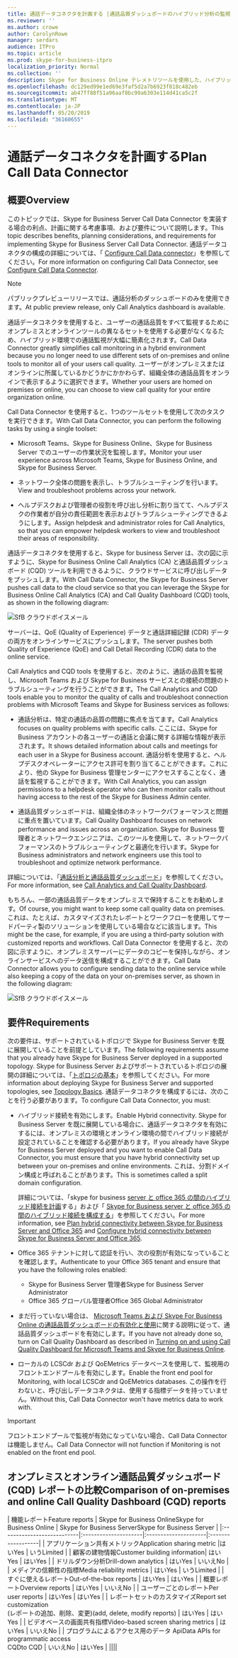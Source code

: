 ```yaml
---
title: 通話データコネクタを計画する |通話品質ダッシュボードのハイブリッド分析の監視
ms.reviewer: ''
ms.author: crowe
author: CarolynRowe
manager: serdars
audience: ITPro
ms.topic: article
ms.prod: skype-for-business-itpro
localization_priority: Normal
ms.collection: ''
description: Skype for Business Online テレメトリツールを使用した、ハイブリッドシナリオでのオンプレミスの実装の監視の概要。
ms.openlocfilehash: dc129ed99e1ed69e3faf5d2a7b6923f818c482eb
ms.sourcegitcommit: ab47ff88f51a96aaf8bc99a6303e114d41ca5c2f
ms.translationtype: MT
ms.contentlocale: ja-JP
ms.lasthandoff: 05/20/2019
ms.locfileid: "36160655"
---
```

# <a name="plan-call-data-connector"></a><span data-ttu-id="3279f-103">通話データコネクタを計画する</span><span class="sxs-lookup"><span data-stu-id="3279f-103">Plan Call Data Connector</span></span>

## <a name="overview"></a><span data-ttu-id="3279f-104">概要</span><span class="sxs-lookup"><span data-stu-id="3279f-104">Overview</span></span>

<span data-ttu-id="3279f-105">このトピックでは、Skype for Business Server Call Data Connector を実装する場合の利点、計画に関する考慮事項、および要件について説明します。</span><span class="sxs-lookup"><span data-stu-id="3279f-105">This topic describes benefits, planning considerations, and requirements for implementing Skype for Business Server Call Data Connector.</span></span> <span data-ttu-id="3279f-106">通話データコネクタの構成の詳細については、「 [Configure Call Data connector](configure-call-data-connector.md)」を参照してください。</span><span class="sxs-lookup"><span data-stu-id="3279f-106">For more information on configuring Call Data Connector, see [Configure Call Data Connector](configure-call-data-connector.md).</span></span>

> [!NOTE]
> <span data-ttu-id="3279f-107">パブリックプレビューリリースでは、通話分析のダッシュボードのみを使用できます。</span><span class="sxs-lookup"><span data-stu-id="3279f-107">At public preview release, only Call Analytics dashboard is available.</span></span>

<span data-ttu-id="3279f-108">通話データコネクタを使用すると、ユーザーの通話品質をすべて監視するためにオンプレミスとオンラインツールの異なるセットを使用する必要がなくなるため、ハイブリッド環境での通話監視が大幅に簡素化されます。</span><span class="sxs-lookup"><span data-stu-id="3279f-108">Call Data Connector greatly simplifies call monitoring in a hybrid environment because you no longer need to use different sets of on-premises and online tools to monitor all of your users call quality.</span></span> <span data-ttu-id="3279f-109">ユーザーがオンプレミスまたはオンラインに所属しているかどうかにかかわらず、組織全体の通話品質をオンラインで表示するように選択できます。</span><span class="sxs-lookup"><span data-stu-id="3279f-109">Whether your users are homed on premises or online, you can choose to view call quality for your entire organization online.</span></span>

<span data-ttu-id="3279f-110">Call Data Connector を使用すると、1つのツールセットを使用して次のタスクを実行できます。</span><span class="sxs-lookup"><span data-stu-id="3279f-110">With Call Data Connector, you can perform the following tasks by using a single toolset:</span></span>

- <span data-ttu-id="3279f-111">Microsoft Teams、Skype for Business Online、Skype for Business Server でのユーザーの作業状況を監視します。</span><span class="sxs-lookup"><span data-stu-id="3279f-111">Monitor your user experience across Microsoft Teams, Skype for Business Online, and Skype for Business Server.</span></span>

- <span data-ttu-id="3279f-112">ネットワーク全体の問題を表示し、トラブルシューティングを行います。</span><span class="sxs-lookup"><span data-stu-id="3279f-112">View and troubleshoot problems across your network.</span></span>

- <span data-ttu-id="3279f-113">ヘルプデスクおよび管理者の役割を呼び出し分析に割り当てて、ヘルプデスクの作業者が自分の責任範囲を表示およびトラブルシューティングできるようにします。</span><span class="sxs-lookup"><span data-stu-id="3279f-113">Assign helpdesk and administrator roles for Call Analytics, so that you can empower helpdesk workers to view and troubleshoot their areas of responsibility.</span></span>

<span data-ttu-id="3279f-114">通話データコネクタを使用すると、Skype for business Server は、次の図に示すように、Skype for Business Online Call Analytics (CA) と通話品質ダッシュボード (CQD) ツールを利用できるように、クラウドサービスに呼び出しデータをプッシュします。</span><span class="sxs-lookup"><span data-stu-id="3279f-114">With Call Data Connector, the Skype for Business Server pushes call data to the cloud service so that you can leverage the Skype for Business Online Call Analytics (CA) and Call Quality Dashboard (CQD) tools, as shown in the following diagram:</span></span>

![SfB クラウドボイスメール](../../sfbserver2019/media/call-data-connector-plan-1.png)

<span data-ttu-id="3279f-116">サーバーは、QoE (Quality of Experience) データと通話詳細記録 (CDR) データの両方をオンラインサービスにプッシュします。</span><span class="sxs-lookup"><span data-stu-id="3279f-116">The server pushes both Quality of Experience (QoE) and Call Detail Recording (CDR) data to the online service.</span></span>

<span data-ttu-id="3279f-117">Call Analytics and CQD tools を使用すると、次のように、通話の品質を監視し、Microsoft Teams および Skype for Business サービスとの接続の問題のトラブルシューティングを行うことができます。</span><span class="sxs-lookup"><span data-stu-id="3279f-117">The Call Analytics and CQD tools enable you to monitor the quality of calls and troubleshoot connection problems with Microsoft Teams and Skype for Business services as follows:</span></span>

- <span data-ttu-id="3279f-118">通話分析は、特定の通話の品質の問題に焦点を当てます。</span><span class="sxs-lookup"><span data-stu-id="3279f-118">Call Analytics focuses on quality problems with specific calls.</span></span> <span data-ttu-id="3279f-119">ここには、Skype for Business アカウントの各ユーザーの通話と会議に関する詳細な情報が表示されます。</span><span class="sxs-lookup"><span data-stu-id="3279f-119">It shows detailed information about calls and meetings for each user in a Skype for Business account.</span></span>  <span data-ttu-id="3279f-120">通話分析を使用すると、ヘルプデスクオペレーターにアクセス許可を割り当てることができます。これにより、他の Skype for Business 管理センターにアクセスすることなく、通話を監視することができます。</span><span class="sxs-lookup"><span data-stu-id="3279f-120">With Call Analytics, you can assign permissions to a helpdesk operator who can then monitor calls without having access to the rest of the Skype for Business Admin center.</span></span>

- <span data-ttu-id="3279f-121">通話品質ダッシュボードは、組織全体のネットワークパフォーマンスと問題に重点を置いています。</span><span class="sxs-lookup"><span data-stu-id="3279f-121">Call Quality Dashboard focuses on network performance and issues across an organization.</span></span> <span data-ttu-id="3279f-122">Skype for Business 管理者とネットワークエンジニアは、このツールを使用して、ネットワークパフォーマンスのトラブルシューティングと最適化を行います。</span><span class="sxs-lookup"><span data-stu-id="3279f-122">Skype for Business administrators and network engineers use this tool to troubleshoot and optimize network performance.</span></span>

<span data-ttu-id="3279f-123">詳細については、「[通話分析と通話品質ダッシュボード](https://docs.microsoft.com/SkypeForBusiness/using-call-quality-in-your-organization/difference-between-call-analytics-and-call-quality-dashboard)」を参照してください。</span><span class="sxs-lookup"><span data-stu-id="3279f-123">For more information, see [Call Analytics and Call Quality Dashboard](https://docs.microsoft.com/SkypeForBusiness/using-call-quality-in-your-organization/difference-between-call-analytics-and-call-quality-dashboard).</span></span>

<span data-ttu-id="3279f-124">もちろん、一部の通話品質データをオンプレミスで保持することをお勧めします。</span><span class="sxs-lookup"><span data-stu-id="3279f-124">Of course, you might want to keep some call quality data on premises.</span></span> <span data-ttu-id="3279f-125">これは、たとえば、カスタマイズされたレポートとワークフローを使用してサードパーティ製のソリューションを使用している場合などに該当します。</span><span class="sxs-lookup"><span data-stu-id="3279f-125">This might be the case, for example, if you are using a third-party solution with customized reports and workflows.</span></span>  <span data-ttu-id="3279f-126">Call Data Connector を使用すると、次の図に示すように、オンプレミスサーバーにデータのコピーを保持しながら、オンラインサービスへのデータ送信を構成することができます。</span><span class="sxs-lookup"><span data-stu-id="3279f-126">Call Data Connector allows you to configure sending data to the online service while also keeping a copy of the data on your on-premises server, as shown in the following diagram:</span></span>

![SfB クラウドボイスメール](../../sfbserver2019/media/call-data-connector-plan-2.png)

## <a name="requirements"></a><span data-ttu-id="3279f-128">要件</span><span class="sxs-lookup"><span data-stu-id="3279f-128">Requirements</span></span>

<span data-ttu-id="3279f-129">次の要件は、サポートされているトポロジで Skype for Business Server を既に展開していることを前提としています。</span><span class="sxs-lookup"><span data-stu-id="3279f-129">The following requirements assume that you already have Skype for Business Server deployed in a supported topology.</span></span>  <span data-ttu-id="3279f-130">Skype for Business Server およびサポートされているトポロジの展開の詳細については、「[トポロジの基本](https://docs.microsoft.com/SkypeForBusiness/plan-your-deployment/topology-basics/topology-basics)」を参照してください。</span><span class="sxs-lookup"><span data-stu-id="3279f-130">For more information about deploying Skype for Business Server and supported topologies, see [Topology Basics](https://docs.microsoft.com/SkypeForBusiness/plan-your-deployment/topology-basics/topology-basics).</span></span> <span data-ttu-id="3279f-131">通話データコネクタを構成するには、次のことを行う必要があります。</span><span class="sxs-lookup"><span data-stu-id="3279f-131">To configure Call Data Connector, you must:</span></span>

- <span data-ttu-id="3279f-132">ハイブリッド接続を有効にします。</span><span class="sxs-lookup"><span data-stu-id="3279f-132">Enable Hybrid connectivity.</span></span> <span data-ttu-id="3279f-133">Skype for Business Server を既に展開している場合に、通話データコネクタを有効にするには、オンプレミスの環境とオンライン環境の間でハイブリッド接続が設定されていることを確認する必要があります。</span><span class="sxs-lookup"><span data-stu-id="3279f-133">If you already have Skype for Business Server deployed and you want to enable Call Data Connector, you must ensure that you have hybrid connectivity set up between your on-premises and online environments.</span></span> <span data-ttu-id="3279f-134">これは、分割ドメイン構成と呼ばれることがあります。</span><span class="sxs-lookup"><span data-stu-id="3279f-134">This is sometimes called a split domain configuration.</span></span>

   <span data-ttu-id="3279f-135">詳細については、「skype for business [server と office 365 の間のハイブリッド接続を計画](plan-hybrid-connectivity.md)する」および「 [Skype for Business server と office 365 の間のハイブリッド接続を構成する](configure-hybrid-connectivity.md)」を参照してください。</span><span class="sxs-lookup"><span data-stu-id="3279f-135">For more information, see [Plan hybrid connectivity between Skype for Business Server and Office 365](plan-hybrid-connectivity.md) and [Configure hybrid connectivity between Skype for Business Server and Office 365](configure-hybrid-connectivity.md).</span></span>

- <span data-ttu-id="3279f-136">Office 365 テナントに対して認証を行い、次の役割が有効になっていることを確認します。</span><span class="sxs-lookup"><span data-stu-id="3279f-136">Authenticate to your Office 365 tenant and ensure that you have the following roles enabled:</span></span>

  - <span data-ttu-id="3279f-137">Skype for Business Server 管理者</span><span class="sxs-lookup"><span data-stu-id="3279f-137">Skype for Business Server Administrator</span></span>
  - <span data-ttu-id="3279f-138">Office 365 グローバル管理者</span><span class="sxs-lookup"><span data-stu-id="3279f-138">Office 365 Global Administrator</span></span>

- <span data-ttu-id="3279f-139">まだ行っていない場合は、 [Microsoft Teams および Skype For Business Online の通話品質ダッシュボードの有効化と使用](/microsoftteams/turning-on-and-using-call-quality-dashboard)に関する説明に従って、通話品質ダッシュボードを有効にします。</span><span class="sxs-lookup"><span data-stu-id="3279f-139">If you have not already done so, turn on Call Quality Dashboard as described in [Turning on and using Call Quality Dashboard for Microsoft Teams and Skype for Business Online](/microsoftteams/turning-on-and-using-call-quality-dashboard).</span></span>

- <span data-ttu-id="3279f-140">ローカルの LCSCdr および QoEMetrics データベースを使用して、監視用のフロントエンドプールを有効にします。</span><span class="sxs-lookup"><span data-stu-id="3279f-140">Enable the front end pool for Monitoring, with local LCSCdr and QoEMetrics databases.</span></span> <span data-ttu-id="3279f-141">この操作を行わないと、呼び出しデータコネクタは、使用する指標データを持っていません。</span><span class="sxs-lookup"><span data-stu-id="3279f-141">Without this, Call Data Connector won't have metrics data to work with.</span></span>

> [!IMPORTANT]
> <span data-ttu-id="3279f-142">フロントエンドプールで監視が有効になっていない場合、Call Data Connector は機能しません。</span><span class="sxs-lookup"><span data-stu-id="3279f-142">Call Data Connector will not function if Monitoring is not enabled on the front end pool.</span></span>

## <a name="comparison-of-on-premises-and-online-call-quality-dashboard-cqd-reports"></a><span data-ttu-id="3279f-143">オンプレミスとオンライン通話品質ダッシュボード (CQD) レポートの比較</span><span class="sxs-lookup"><span data-stu-id="3279f-143">Comparison of on-premises and online Call Quality Dashboard (CQD) reports</span></span>

| <span data-ttu-id="3279f-144">機能レポート</span><span class="sxs-lookup"><span data-stu-id="3279f-144">Feature reports</span></span> | <span data-ttu-id="3279f-145">Skype for Business Online</span><span class="sxs-lookup"><span data-stu-id="3279f-145">Skype for Business Online</span></span> | <span data-ttu-id="3279f-146">Skype for Business Server</span><span class="sxs-lookup"><span data-stu-id="3279f-146">Skype for Business Server</span></span>   |
|:---------------------------|:---------------------|:---------------------|:------------------|
| <span data-ttu-id="3279f-147">アプリケーション共有メトリック</span><span class="sxs-lookup"><span data-stu-id="3279f-147">Application sharing metric</span></span> |<span data-ttu-id="3279f-148">はい</span><span class="sxs-lookup"><span data-stu-id="3279f-148">Yes</span></span> | <span data-ttu-id="3279f-149">いう</span><span class="sxs-lookup"><span data-stu-id="3279f-149">Limited</span></span> |
| <span data-ttu-id="3279f-150">顧客の建物情報</span><span class="sxs-lookup"><span data-stu-id="3279f-150">Customer building information</span></span>| <span data-ttu-id="3279f-151">はい</span><span class="sxs-lookup"><span data-stu-id="3279f-151">Yes</span></span> | <span data-ttu-id="3279f-152">はい</span><span class="sxs-lookup"><span data-stu-id="3279f-152">Yes</span></span> |
| <span data-ttu-id="3279f-153">ドリルダウン分析</span><span class="sxs-lookup"><span data-stu-id="3279f-153">Drill-down analytics</span></span> | <span data-ttu-id="3279f-154">はい</span><span class="sxs-lookup"><span data-stu-id="3279f-154">Yes</span></span> | <span data-ttu-id="3279f-155">いいえ</span><span class="sxs-lookup"><span data-stu-id="3279f-155">No</span></span> |
| <span data-ttu-id="3279f-156">メディアの信頼性の指標</span><span class="sxs-lookup"><span data-stu-id="3279f-156">Media reliability metrics</span></span> | <span data-ttu-id="3279f-157">はい</span><span class="sxs-lookup"><span data-stu-id="3279f-157">Yes</span></span> | <span data-ttu-id="3279f-158">いう</span><span class="sxs-lookup"><span data-stu-id="3279f-158">Limited</span></span> |
| <span data-ttu-id="3279f-159">すぐに使えるレポート</span><span class="sxs-lookup"><span data-stu-id="3279f-159">Out-of-the-box reports</span></span> | <span data-ttu-id="3279f-160">はい</span><span class="sxs-lookup"><span data-stu-id="3279f-160">Yes</span></span> | <span data-ttu-id="3279f-161">はい</span><span class="sxs-lookup"><span data-stu-id="3279f-161">Yes</span></span> |
| <span data-ttu-id="3279f-162">概要レポート</span><span class="sxs-lookup"><span data-stu-id="3279f-162">Overview reports</span></span> | <span data-ttu-id="3279f-163">はい</span><span class="sxs-lookup"><span data-stu-id="3279f-163">Yes</span></span> | <span data-ttu-id="3279f-164">いいえ</span><span class="sxs-lookup"><span data-stu-id="3279f-164">No</span></span> |
| <span data-ttu-id="3279f-165">ユーザーごとのレポート</span><span class="sxs-lookup"><span data-stu-id="3279f-165">Per user reports</span></span> | <span data-ttu-id="3279f-166">はい</span><span class="sxs-lookup"><span data-stu-id="3279f-166">Yes</span></span> | <span data-ttu-id="3279f-167">はい</span><span class="sxs-lookup"><span data-stu-id="3279f-167">Yes</span></span> |
| <span data-ttu-id="3279f-168">レポートセットのカスタマイズ</span><span class="sxs-lookup"><span data-stu-id="3279f-168">Report set customization</span></span> <br> <span data-ttu-id="3279f-169">(レポートの追加、削除、変更)</span><span class="sxs-lookup"><span data-stu-id="3279f-169">(add, delete, modify reports)</span></span> | <span data-ttu-id="3279f-170">はい</span><span class="sxs-lookup"><span data-stu-id="3279f-170">Yes</span></span> | <span data-ttu-id="3279f-171">はい</span><span class="sxs-lookup"><span data-stu-id="3279f-171">Yes</span></span> |
| <span data-ttu-id="3279f-172">ビデオベースの画面共有指標</span><span class="sxs-lookup"><span data-stu-id="3279f-172">Video-based screen sharing metrics</span></span> | <span data-ttu-id="3279f-173">はい</span><span class="sxs-lookup"><span data-stu-id="3279f-173">Yes</span></span> | <span data-ttu-id="3279f-174">いいえ</span><span class="sxs-lookup"><span data-stu-id="3279f-174">No</span></span> |
| <span data-ttu-id="3279f-175">プログラムによるアクセス用のデータ Api</span><span class="sxs-lookup"><span data-stu-id="3279f-175">Data APIs for programmatic access</span></span> <br> <span data-ttu-id="3279f-176">CQD</span><span class="sxs-lookup"><span data-stu-id="3279f-176">to CQD</span></span> | <span data-ttu-id="3279f-177">いいえ</span><span class="sxs-lookup"><span data-stu-id="3279f-177">No</span></span> | <span data-ttu-id="3279f-178">はい</span><span class="sxs-lookup"><span data-stu-id="3279f-178">Yes</span></span> |
||||

